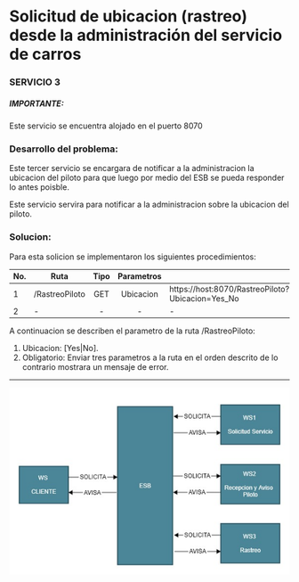 # Solicitud de ubicacion (rastreo) desde la administración del servicio de carros

### SERVICIO 3

##### IMPORTANTE:
Este servicio se encuentra alojado en el puerto 8070

### Desarrollo del problema:
Este tercer servicio se encargara de notificar a la administracion la ubicacion del piloto para que luego por medio del ESB se pueda responder lo antes poisble.

Este servicio servira para notificar a la administracion sobre la ubicacion del piloto.

### Solucion:
Para esta solicion se implementaron los siguientes procedimientos:

 |No.|Ruta|Tipo|Parametros||
|--|----|:--:|:--------:|--------------------------|
|1|/RastreoPiloto|GET|Ubicacion|https://host:8070/RastreoPiloto?Ubicacion=Yes_No|
|2|-|-|-|-|

A continuacion se describen el parametro de la ruta /RastreoPiloto:
  1)  Ubicacion: [Yes|No].
  2)  Obligatorio: Enviar tres parametros a la ruta en el orden descrito de lo contrario mostrara un mensaje de error.

---
![](Images/IMG8.jpg)
